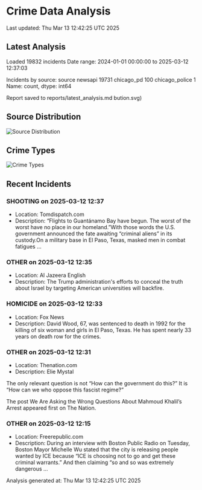 # Crime Data Analysis
Last updated: Thu Mar 13 12:42:25 UTC 2025

## Latest Analysis

Loaded 19832 incidents
Date range: 2024-01-01 00:00:00 to 2025-03-12 12:37:03

Incidents by source:
source
newsapi           19731
chicago_pd          100
chicago_police        1
Name: count, dtype: int64

Report saved to reports/latest_analysis.md
bution.svg)

## Source Distribution
![Source Distribution](images/source_distribution.svg)

## Crime Types
![Crime Types](images/crime_types.svg)

## Recent Incidents

### SHOOTING on 2025-03-12 12:37
- Location: Tomdispatch.com
- Description: “Flights to Guantánamo Bay have begun. The worst of the worst have no place in our homeland.”With those words the U.S. government announced the fate awaiting “criminal aliens” in its custody.On a military base in El Paso, Texas, masked men in combat fatigues …


### OTHER on 2025-03-12 12:35
- Location: Al Jazeera English
- Description: The Trump administration's efforts to conceal the truth about Israel by targeting American universities will backfire.


### HOMICIDE on 2025-03-12 12:33
- Location: Fox News
- Description: David Wood, 67, was sentenced to death in 1992 for the killing of six woman and girls in El Paso, Texas. He has spent nearly 33 years on death row for the crimes.


### OTHER on 2025-03-12 12:31
- Location: Thenation.com
- Description: Elie Mystal



The only relevant question is not “How can the government do this?” It is “How can we who oppose this fascist regime?”




The post We Are Asking the Wrong Questions About Mahmoud Khalil’s Arrest appeared first on The Nation.


### OTHER on 2025-03-12 12:15
- Location: Freerepublic.com
- Description: During an interview with Boston Public Radio on Tuesday, Boston Mayor Michelle Wu stated that the city is releasing people wanted by ICE because “ICE is choosing not to go and get these criminal warrants.” And then claiming “so and so was extremely dangerous …

Analysis generated at: Thu Mar 13 12:42:25 UTC 2025
